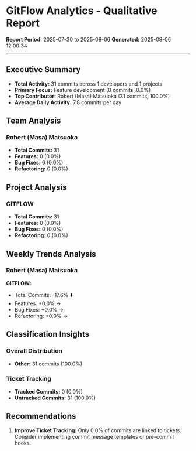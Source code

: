 # GitFlow Analytics - Qualitative Report
**Report Period:** 2025-07-30 to 2025-08-06
**Generated:** 2025-08-06 12:00:34

---

## Executive Summary

- **Total Activity:** 31 commits across 1 developers and 1 projects
- **Primary Focus:** Feature development (0 commits, 0.0%)
- **Top Contributor:** Robert (Masa) Matsuoka (31 commits, 100.0%)
- **Average Daily Activity:** 7.8 commits per day

## Team Analysis

### Robert (Masa) Matsuoka
- **Total Commits:** 31
- **Features:** 0 (0.0%)
- **Bug Fixes:** 0 (0.0%)
- **Refactoring:** 0 (0.0%)

## Project Analysis

### GITFLOW
- **Total Commits:** 31
- **Features:** 0 (0.0%)
- **Bug Fixes:** 0 (0.0%)
- **Refactoring:** 0 (0.0%)

## Weekly Trends Analysis

### Robert (Masa) Matsuoka

**GITFLOW:**
- Total Commits: -17.6% ⬇️
- Features: +0.0% →
- Bug Fixes: +0.0% →
- Refactoring: +0.0% →

## Classification Insights

### Overall Distribution

- **Other:** 31 commits (100.0%)

### Ticket Tracking

- **Tracked Commits:** 0 (0.0%)
- **Untracked Commits:** 31 (100.0%)

## Recommendations

1. **Improve Ticket Tracking:** Only 0.0% of commits are linked to tickets. Consider implementing commit message templates or pre-commit hooks.
